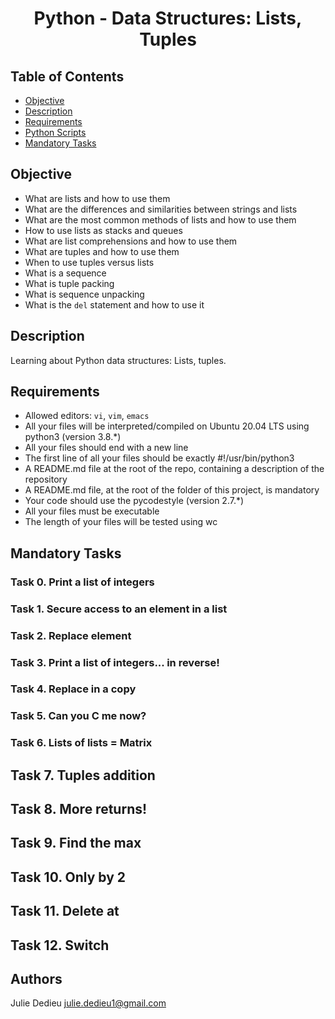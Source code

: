 # <p align="center">Python - Data Structures: Lists, Tuples</p>

## Table of Contents

-   [Objective](#Objective)
-   [Description](#Descritpion)
-   [Requirements](#Requirements)
-   [Python Scripts](#Python-Scripts)
-   [Mandatory Tasks](#Mandatory-tasks)

## Objective

- What are lists and how to use them
- What are the differences and similarities between strings and lists
- What are the most common methods of lists and how to use them
- How to use lists as stacks and queues
- What are list comprehensions and how to use them
- What are tuples and how to use them
- When to use tuples versus lists
- What is a sequence
- What is tuple packing
- What is sequence unpacking
- What is the `del` statement and how to use it

## Description

Learning about Python data structures: Lists, tuples.

## Requirements

-   Allowed editors: `vi`, `vim`, `emacs`
-   All your files will be interpreted/compiled on Ubuntu 20.04 LTS using python3 (version 3.8.*)
-	All your files should end with a new line
-	The first line of all your files should be exactly #!/usr/bin/python3
-	A README.md file at the root of the repo, containing a description of the repository
-	A README.md file, at the root of the folder of this project, is mandatory
-	Your code should use the pycodestyle (version 2.7.*)
-	All your files must be executable
-	The length of your files will be tested using wc

## Mandatory Tasks

### Task 0. Print a list of integers 

### Task 1. Secure access to an element in a list 

### Task 2. Replace element 

### Task 3. Print a list of integers... in reverse! 

### Task 4. Replace in a copy

### Task 5. Can you C me now? 

### Task 6. Lists of lists = Matrix

## Task 7. Tuples addition

## Task 8. More returns! 

## Task 9. Find the max 

## Task 10. Only by 2 

## Task 11. Delete at 

## Task 12. Switch

## Authors

Julie Dedieu <julie.dedieu1@gmail.com>